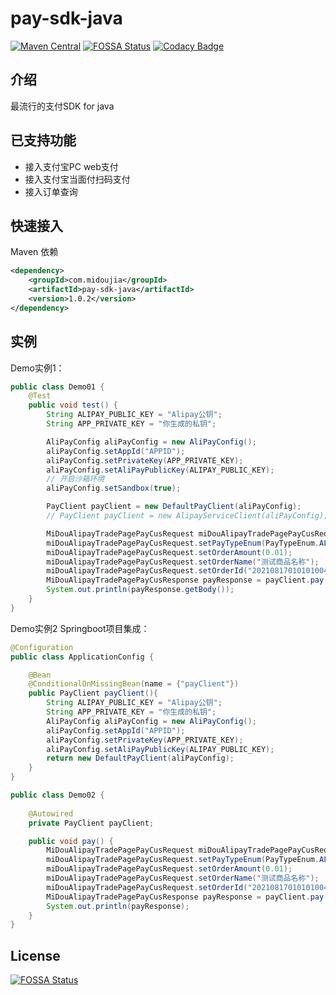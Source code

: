 pay-sdk-java
=
[![Maven Central](https://img.shields.io/badge/maven--central-v1.0.2-green)](https://mvnrepository.com/artifact/com.midoujia/pay-sdk-java)
[![FOSSA Status](https://app.fossa.com/api/projects/git%2Bgithub.com%2Fmidoujia%2Fpay-sdk-java.svg?type=shield)](https://app.fossa.com/projects/git%2Bgithub.com%2Fmidoujia%2Fpay-sdk-java?ref=badge_shield)
[![Codacy Badge](https://api.codacy.com/project/badge/Grade/17833dfd82d34624ab5623d736bc376d)](https://app.codacy.com/gh/midoujia/pay-sdk-java/dashboard)

## 介绍 

最流行的支付SDK for java

## 已支持功能

- 接入支付宝PC web支付
- 接入支付宝当面付扫码支付
- 接入订单查询

## 快速接入

Maven 依赖
```xml
<dependency>
    <groupId>com.midoujia</groupId>
    <artifactId>pay-sdk-java</artifactId>
    <version>1.0.2</version>
</dependency>
```

## 实例
Demo实例1：
```java
public class Demo01 {
    @Test
    public void test() {
        String ALIPAY_PUBLIC_KEY = "Alipay公钥";
        String APP_PRIVATE_KEY = "你生成的私钥";

        AliPayConfig aliPayConfig = new AliPayConfig();
        aliPayConfig.setAppId("APPID");
        aliPayConfig.setPrivateKey(APP_PRIVATE_KEY);
        aliPayConfig.setAliPayPublicKey(ALIPAY_PUBLIC_KEY);
        // 开启沙箱环境
        aliPayConfig.setSandbox(true);

        PayClient payClient = new DefaultPayClient(aliPayConfig);
        // PayClient payClient = new AlipayServiceClient(aliPayConfig);

        MiDouAlipayTradePagePayCusRequest miDouAlipayTradePagePayCusRequest = new MiDouAlipayTradePagePayCusRequest();
        miDouAlipayTradePagePayCusRequest.setPayTypeEnum(PayTypeEnum.ALIPAY_PC);
        miDouAlipayTradePagePayCusRequest.setOrderAmount(0.01);
        miDouAlipayTradePagePayCusRequest.setOrderName("测试商品名称");
        miDouAlipayTradePagePayCusRequest.setOrderId("20210817010101004");// 订单号
        MiDouAlipayTradePagePayCusResponse payResponse = payClient.pay(miDouAlipayTradePagePayCusRequest);
        System.out.println(payResponse.getBody());
    }
}
```

Demo实例2 Springboot项目集成：

```java
@Configuration
public class ApplicationConfig {

    @Bean
    @ConditionalOnMissingBean(name = {"payClient"})
    public PayClient payClient(){
        String ALIPAY_PUBLIC_KEY = "Alipay公钥";
        String APP_PRIVATE_KEY = "你生成的私钥";
        AliPayConfig aliPayConfig = new AliPayConfig();
        aliPayConfig.setAppId("APPID");
        aliPayConfig.setPrivateKey(APP_PRIVATE_KEY);
        aliPayConfig.setAliPayPublicKey(ALIPAY_PUBLIC_KEY);
        return new DefaultPayClient(aliPayConfig);
    }
}

public class Demo02 {
    
    @Autowired
    private PayClient payClient;

    public void pay() {
        MiDouAlipayTradePagePayCusRequest miDouAlipayTradePagePayCusRequest = new MiDouAlipayTradePagePayCusRequest();
        miDouAlipayTradePagePayCusRequest.setPayTypeEnum(PayTypeEnum.ALIPAY_PC);
        miDouAlipayTradePagePayCusRequest.setOrderAmount(0.01);
        miDouAlipayTradePagePayCusRequest.setOrderName("测试商品名称");
        miDouAlipayTradePagePayCusRequest.setOrderId("20210817010101004");
        MiDouAlipayTradePagePayCusResponse payResponse = payClient.pay(miDouAlipayTradePagePayCusRequest);
        System.out.println(payResponse);
    }
}
```

## License

[![FOSSA Status](https://app.fossa.com/api/projects/git%2Bgithub.com%2Fmidoujia%2Fpay-sdk-java.svg?type=large)](https://app.fossa.com/projects/git%2Bgithub.com%2Fmidoujia%2Fpay-sdk-java?ref=badge_large)